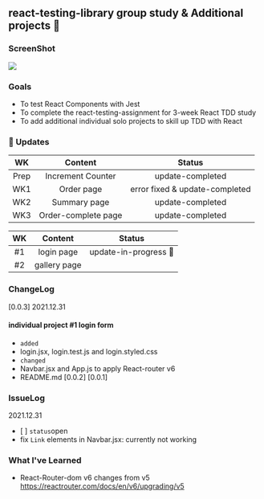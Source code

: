## react-testing-library group study & Additional projects 📲

### ScreenShot
![](https://images.velog.io/images/ek615/post/1f4a1041-7b41-44af-a86b-5e6a59bd5e1b/image.png)

### Goals
- To test React Components with Jest
- To complete the react-testing-assignment for 3-week React TDD study
- To add additional individual solo projects to skill up TDD with React
### 📗 Updates

| WK | Content | Status | 
| :--: | :-----------------: | :------------: |
|  Prep | Increment Counter  | update-completed |  
|  WK1 | Order page | error fixed & update-completed |   
|  WK2 | Summary page | update-completed|  
|  WK3 | Order-complete page | update-completed | 

| WK | Content | Status | 
| :--: | :-----------------: | :------------: |
|  #1 | login page |update-in-progress 🍨  |  
|  #2 | gallery page | |   



### ChangeLog

[0.0.3]
2021.12.31

#### individual project #1 login form

- `added`
- login.jsx, login.test.js and login.styled.css
- `changed`
- Navbar.jsx and App.js to apply React-router v6
- README.md
[0.0.2]
[0.0.1]


### IssueLog

2021.12.31
- [ ]
`status`open
- fix `Link` elements in Navbar.jsx: currently not working

### What I've Learned
- React-Router-dom v6 changes from v5
https://reactrouter.com/docs/en/v6/upgrading/v5